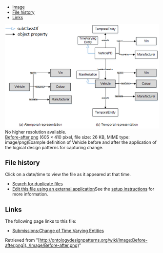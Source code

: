 * [Image](../Image/Before-after.png#file)
* [File history](../Image/Before-after.png#filehistory)
* [Links](../Image/Before-after.png#filelinks)

[![Image:Before-after.png](../images/9/97/Before-after.png)](../images/9/97/Before-after.png)  
No higher resolution available.  
[Before-after.png](../images/9/97/Before-after.png)‎ (605 × 410 pixel, file size: 26 KB, MIME type: image/png)Example definition of Vehicle before and after the application of the logical design patterns for capturing change.




## File history

Click on a date/time to view the file as it appeared at that time.



  
* [Search for duplicate files](http://ontologydesignpatterns.org/wiki/Special:FileDuplicateSearch/Before-after.png "Special:FileDuplicateSearch/Before-after.png")
* [Edit this file using an external application](http://ontologydesignpatterns.org/wiki/index.php?title=Image:Before-after.png&action=edit&externaledit=true&mode=file "Image:Before-after.png")See the [setup instructions](http://www.mediawiki.org/wiki/Manual:External_editors "http://www.mediawiki.org/wiki/Manual:External_editors") for more information.

## Links



The following page links to this file:


* [Submissions:Change of Time Varying Entities](../Submissions/Change_of_Time_Varying_Entities "Submissions:Change of Time Varying Entities")


Retrieved from "[http://ontologydesignpatterns.org/wiki/Image:Before-after.png](../Image/Before-after.png)"